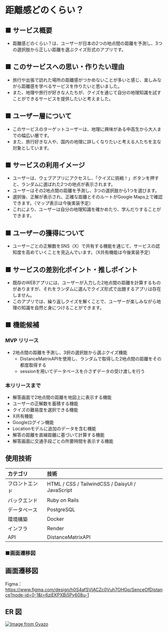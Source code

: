 # 距離感どのくらい？

## ■ サービス概要
<!-- // どんなサービスなのかを３行で説明してください。 -->
- 距離感どのくらい？は、ユーザーが日本の2つの地点間の距離を予測し、3つの選択肢から正しい距離を選ぶクイズ形式のアプリです。
<!--- 正解すると、正しい距離と地図上のルートが表示され、楽しみながら地理感覚を鍛えることができます。-->

## ■ このサービスへの思い・作りたい理由
<!-- このサービスの題材となるものに関してのエピソードがあれば詳しく教えてください。 -->
<!-- このサービスを思いつくにあたって元となる思いがあれば詳しく教えてください。 -->
- 旅行や出張で訪れた場所の距離感がつかめないことが多いと感じ、楽しみながら距離感を学べるサービスを作りたいと思いました。
- また、地理や旅行が好きな人たちが、クイズを通じて自分の地理知識を試すことができるサービスを提供したいと考えました。

## ■ ユーザー層について
<!-- 決めたユーザー層についてどうしてその層を対象にしたのかそれぞれ理由を教えてください。 -->
- このサービスのターゲットユーザーは、地理に興味がある中高生から大人までの幅広い層です。
- また、旅行好きな人や、国内の地理に詳しくなりたいと考える人たちを主な対象としています。

## ■ サービスの利用イメージ
<!-- ユーザーがこのサービスをどのように利用できて、それによってどんな価値を得られるかを簡単に説明してください。 -->
- ユーザーは、ウェブアプリにアクセスし、「クイズに挑戦！」ボタンを押すと、ランダムに選ばれた2つの地点が表示されます。
- ユーザーはその2地点間の距離を予測し、3つの選択肢から1つを選びます。
- 選択後、正解が表示され、正確な距離とそのルートがGoogle Maps上で確認できます。（マップ表示は今後実装予定）
- これにより、ユーザーは自分の地理知識を確かめたり、学んだりすることができます。

## ■ ユーザーの獲得について
<!-- 想定したユーザー層に対してそれぞれどのようにサービスを届けるのか現状考えていることがあれば教えてください。 -->
- ユーザーごとの正解数をSNS（X）で共有する機能を通じて、サービスの認知度を高めていくことを見込んでいます。（X共有機能は今後実装予定）

## ■ サービスの差別化ポイント・推しポイント
<!-- 似たようなサービスが存在する場合、そのサービスとの明確な差別化ポイントとその差別化ポイントのどこが優れているのか教えてください。 -->
- 既存のWEBアプリには、ユーザーが入力した2地点間の距離を計算するものがありますが、それをランダムに選んでクイズ形式で出題するアプリは存在しません。
- このアプリでは、繰り返しクイズを解くことで、ユーザーが楽しみながら地理の知識を自然と身につけることができます。

## ■ 機能候補
<!-- 現状作ろうと思っている機能、案段階の機能をしっかりと固まっていなくても構わないのでMVPリリース時に作っていたいもの、本リリースまでに作っていたいものをそれぞれ分けて教えてください。 -->
### MVP リリース
- 2地点間の距離を予測し、3択の選択肢から選ぶクイズ機能
  - DistanceMatrixAPIを使用し、ランダムで取得した2地点間の距離をその都度取得する
  - sessionを用いてデータベースを介さずデータの受け渡しを行う

### 本リリースまで
- 解答画面で2地点間の距離を地図上に表示する機能
- ユーザーの正解数を蓄積する機能
- クイズの難易度を選択できる機能
- X共有機能
- Googleログイン機能
- Locationモデルに追加のデータを含む機能
- 解答の距離を直線距離に基づいて計算する機能
- 解答画面に交通手段ごとの所要時間を表示する機能

## 使用技術
|カテゴリ|技術|
|:-------------|:------------|
|フロントエンド|HTML / CSS / TailwindCSS / DaisyUI / JavaScript|
|バックエンド|Ruby on Rails|
|データベース|PostgreSQL|
|環境構築|Docker|
|インフラ|Render|
|API|DistanceMatrixAPI|

### ■画面遷移図

## 画面遷移図
Figma：https://www.figma.com/design/h0S4afSVIACZc0Vuh7OHGp/SenceOfDistance?node-id=0-1&t=6ziEKPXBj5Py608u-1

## ER 図

[![Image from Gyazo](https://i.gyazo.com/342ad481af7356da5c31d511c56e0cb9.png)](https://gyazo.com/342ad481af7356da5c31d511c56e0cb9)
